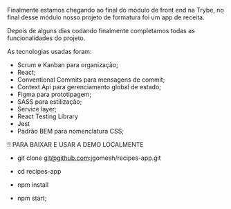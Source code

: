 Finalmente estamos chegando ao final do módulo de front end na Trybe, no final desse módulo nosso projeto de formatura foi um app de receita.

Depois de alguns dias codando finalmente completamos todas as funcionalidades do projeto.

As tecnologias usadas foram:
- Scrum e Kanban para organização;
- React;
- Conventional Commits para mensagens de commit;
- Context Api para gerenciamento global de estado;
- Figma para prototipagem;
- SASS para estilização;
- Service layer;
- React Testing Library
- Jest
- Padrão BEM para nomenclatura CSS;


!! PARA BAIXAR E USAR A DEMO LOCALMENTE

- git clone git@github.com:jgomesh/recipes-app.git

- cd recipes-app

- npm install

- npm start;
